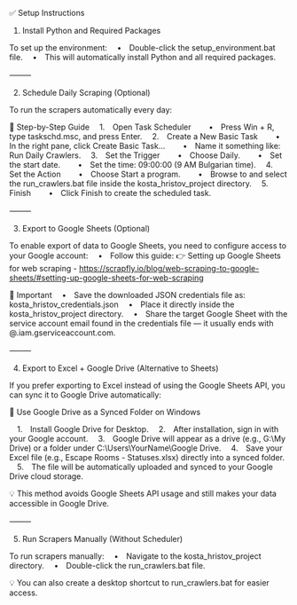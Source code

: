 ✅ Setup Instructions

1. Install Python and Required Packages

To set up the environment:
 • Double-click the setup_environment.bat file.
 • This will automatically install Python and all required packages.

⸻

2. Schedule Daily Scraping (Optional)

To run the scrapers automatically every day:

🔧 Step-by-Step Guide
 1. Open Task Scheduler
  • Press Win + R, type taskschd.msc, and press Enter.
 2. Create a New Basic Task
  • In the right pane, click Create Basic Task…
  • Name it something like: Run Daily Crawlers.
 3. Set the Trigger
  • Choose Daily.
  • Set the start date.
  • Set the time: 09:00:00 (9 AM Bulgarian time).
 4. Set the Action
  • Choose Start a program.
  • Browse to and select the run_crawlers.bat file inside the kosta_hristov_project directory.
 5. Finish
  • Click Finish to create the scheduled task.

⸻

3. Export to Google Sheets (Optional)

To enable export of data to Google Sheets, you need to configure access to your Google account:
 • Follow this guide:
👉 Setting up Google Sheets for web scraping - https://scrapfly.io/blog/web-scraping-to-google-sheets/#setting-up-google-sheets-for-web-scraping

📌 Important
 • Save the downloaded JSON credentials file as:
  kosta_hristov_credentials.json
 • Place it directly inside the kosta_hristov_project directory.
 • Share the target Google Sheet with the service account email found in the credentials file — it usually ends with @<your-project>.iam.gserviceaccount.com.

⸻

4. Export to Excel + Google Drive (Alternative to Sheets)

If you prefer exporting to Excel instead of using the Google Sheets API, you can sync it to Google Drive automatically:

📁 Use Google Drive as a Synced Folder on Windows

 1. Install Google Drive for Desktop.
 2. After installation, sign in with your Google account.
 3. Google Drive will appear as a drive (e.g., G:\My Drive) or a folder under C:\Users\YourName\Google Drive.
 4. Save your Excel file (e.g., Escape Rooms - Statuses.xlsx) directly into a synced folder.
 5. The file will be automatically uploaded and synced to your Google Drive cloud storage.

💡 This method avoids Google Sheets API usage and still makes your data accessible in Google Drive.

⸻

5. Run Scrapers Manually (Without Scheduler)

To run scrapers manually:
 • Navigate to the kosta_hristov_project directory.
 • Double-click the run_crawlers.bat file.

💡 You can also create a desktop shortcut to run_crawlers.bat for easier access.